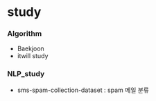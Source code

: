 # study


### Algorithm
- Baekjoon
- itwill study

### NLP_study
- sms-spam-collection-dataset : spam 메일 분류
